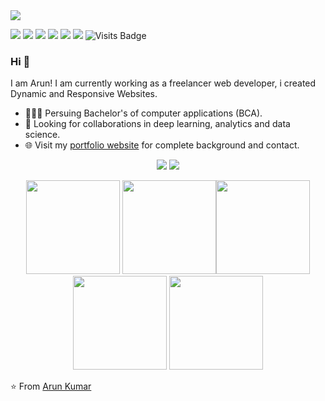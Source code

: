 <img src="https://vq.pe/creator/frontend/img/2319/1683632033-PicsArt_05-09-05.00.06.png">

[<img src="https://img.shields.io/badge/twitter-%231DA1F2.svg?&style=for-the-badge&logo=twitter&logoColor=white" />](https://twitter.com/savage_arun) [<img src="https://img.shields.io/badge/medium-%2312100E.svg?&style=for-the-badge&logo=medium&logoColor=white" />](https://www.linkedin.com/in/arun-prajapati-a5aa40262)  [<img src="https://img.shields.io/badge/linkedin-%230077B5.svg?&style=for-the-badge&logo=linkedin&logoColor=white" />](https://www.linkedin.com/in/arun-prajapati-a5aa40262) [<img src = "https://img.shields.io/badge/instagram-%23E4405F.svg?&style=for-the-badge&logo=instagram&logoColor=white">](https://www.instagram.com/savage_arun/) [<img src = "https://img.shields.io/badge/facebook-%231877F2.svg?&style=for-the-badge&logo=facebook&logoColor=white">](https://www.facebook.com/Arun78278) [<img src ="https://img.shields.io/badge/Website-pk-%23.svg?&style=for-the-badge&logo=&logoColor=white%22">](https://SavageArun.github.io/)  ![Visits Badge](https://badges.pufler.dev/visits/pr2tik1/pr2tik1?style=for-the-badge ) 

### Hi 👋 
I am Arun! I am currently working as a freelancer web developer, i created Dynamic and Responsive Websites.
- 👨🏽‍💻 Persuing Bachelor's of computer applications (BCA).
- 🤝 Looking for collaborations in deep learning, analytics and data science.
- 🌐 Visit my [portfolio website](https://savagearun.github.io/portfolio) for complete background and contact.

<p align = "center">
  <img src = "[![My Awesome Stats](https://awesome-github-stats.azurewebsites.net/user-stats/SavageArun?cardType=github&theme=react&preferLogin=false)](https://git.io/awesome-stats-card)">
  <img src = "[![My Awesome Stats](https://awesome-github-stats.azurewebsites.net/user-stats/SavageArun?cardType=github&theme=react&preferLogin=false)](https://git.io/awesome-stats-card)">
</p>


<p align="center">
<img src="https://i.giphy.com/media/LMt9638dO8dftAjtco/200.webp" width="150"> <img src="https://i.giphy.com/media/KzJkzjggfGN5Py6nkT/200.webp" width="150"><img src="https://i.giphy.com/media/IdyAQJVN2kVPNUrojM/200.webp" width="150"> <img src="https://media.giphy.com/media/UWt0rhp21JgLwoeFQP/giphy.gif" width ="150"/> <img src="https://media.giphy.com/media/kH6CqYiquZawmU1HI6/giphy.gif" width ="150"/> 
</p>

⭐ From [Arun Kumar](https://github.com/SavageArun)